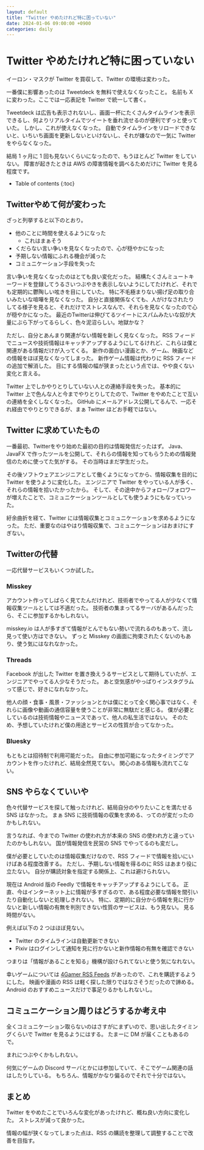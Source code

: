 ```yaml
---
layout: default
title: "Twitter やめたけれど特に困っていない"
date: 2024-01-06 09:00:00 +0900
categories: daily
---
```


# Twitter やめたけれど特に困っていない

イーロン・マスクが Twitter を買収して、Twitter の環境は変わった。

一番僕に影響あったのは Tweetdeck を無料で使えなくなったこと。
名前も X に変わった。ここでは一応表記を Twitter で統一して書く。

Tweetdeck は広告も表示されないし、画面一杯にたくさんタイムラインを表示できるし、何よりリアルタイムでツイートを垂れ流せるのが便利でずっと使っていた。
しかし、これが使えなくなった。
自動でタイムラインをリロードできないと、いちいち画面を更新しないといけないし、それが嫌なので一気に Twitter をやらなくなった。

結局 1 ヶ月に 1 回も見ないくらいになったので、もうほとんど Twitter をしていない。
障害が起きたときは AWS の障害情報を調べるためだけに Twitter を見る程度です。

* Table of contents
{:toc}

## Twitterやめて何が変わった

ざっと列挙すると以下のとおり。

* 他のことに時間を使えるようになった
  * これはまぁそう
* くだらない言い争いを見なくなったので、心が穏やかになった
* 予期しない情報にふれる機会が減った
* コミュニケーション手段を失った

言い争いを見なくなったのはとても良い変化だった。
結構たくさんミュートキーワードを登録してうるさいつぶやきを表示しないようにしてたけれど、それでも定期的に鬱陶しい呟きを目にしていた。
特に不毛極まりない揚げ足の取り合いみたいな喧嘩を見なくなった。
自分と直接関係なくても、人がけなされたりしてる様子を見ると、それだけでストレスなんで、それらを見なくなったので心が穏やかになった。
最近のTwitterは伸びてるツイートにスパムみたいな奴が大量にぶら下がってるらしく、色々泥沼らしい。地獄かな？

ただし、自分とあんまり関連がない情報を新しく見なくなった。
RSS フィードでニュースや技術情報はキャッチアップするようにしてるけれど、これらは僕と関連がある情報だけが入ってくる。
新作の面白い漫画とか、ゲーム、映画などの情報をほぼ見なくなってしまった。
新作ゲーム情報は代わりに RSS フィードの追加で解消した。
目にする情報の幅が狭まったという点では、やや良くない変化と言える。

Twitter 上でしかやりとりしていない人との連絡手段を失った。
基本的に Twitter 上で色んな人と今までやりとりしてたので、Twitter をやめたことで互いの連絡を全くしなくなった。
GitHub にメールアドレス公開してるんで、一応それ経由でやりとりできるが、まぁ Twitter ほどお手軽ではない。

## Twitter に求めていたもの

一番最初、Twitterをやり始めた最初の目的は情報発信だったはず。
Java、JavaFX で作ったツールを公開して、それらの情報を知ってもらうための情報発信のために使ってた気がする。
その当時はまだ学生だった。

その後ソフトウェアエンジニアとして働くようになってから、情報収集を目的に Twitter を使うように変化した。
エンジニアで Twitter をやっている人が多く、それらの情報を拾いたかったから。
そして、その途中からフォロー/フォロワーが増えたことで、コミュニケーションツールとしても使うようにもなっていった。

紆余曲折を経て、Twitter には情報収集とコミュニケーションを求めるようになった。
ただ、重要なのはやはり情報収集で、コミュニケーションはおまけにすぎない。

## Twitterの代替

一応代替サービスもいくつか試した。

### Misskey

アカウント作ってしばらく見てたんだけれど、技術者でやってる人が少なくて情報収集ツールとしては不適だった。
技術者の集まってるサーバがあるんだったら、そこに参加するかもしれない。

misskey.io は人が多すぎて情報がとんでもない勢いで流れるのもあって、流し見って使い方はできない。
ずっと Misskey の画面に拘束されたくないのもあり、使う気にはなれなかった。

### Threads

Facebook が出した Twitter を置き換えうるサービスとして期待していたが、エンジニアでやってる人少なそうだった。
あと空気感がやっぱりインスタグラムって感じで、好きになれなかった。

他人の顔・食事・風景・ファッションとかは僕にとって全く関心事ではなく、それらに画像や動画の通信容量を使うことが非常に無駄だと感じる。
僕が必要としているのは技術情報やニュースであって、他人の私生活ではない。
そのため、予想していたけれど僕の用途とサービスの性質が合ってなかった。

### Bluesky

もともとは招待制で利用可能だった。
自由に参加可能になったタイミングでアカウントを作ったけれど、結局全然見てない。
関心のある情報も流れてこない。

## SNS やらなくていいや

色々代替サービスを探して触ったけれど、結局自分のやりたいことを満たせる SNS はなかった。
まぁ SNS に技術情報の収集を求める、ってのが変だったのかもしれない。

言うなれば、今までの Twitter の使われ方が本来の SNS の使われ方と違っていたのかもしれない。
国が情報発信を民営の SNS でやってるのも変だし。

僕が必要としていたのは情報収集だけなので、RSS フィードで情報を拾いにいけばある程度改善する。
ただし、予期しない情報を得るのに RSS はあまり役に立たない。
自分が購読対象を指定する関係上、これは避けられない。

現在は Android 版の Feedly で情報をキャッチアップするようにしてる。
正直、今はインターネット上に情報が多すぎるので、ある程度必要な情報を間引いたり自動化しないと処理しきれない。
特に、定期的に自分から情報を見に行かないと新しい情報の有無を判別できない性質のサービスは、もう見ない。
見る時間がない。

例えば以下の 2 つはほぼ見ない。

* Twitter のタイムラインは自動更新できない
* Pixiv はログインして通知を見に行かないと新作情報の有無を確認できない

つまりは「情報があることを知る」機構が設けられてないと使う気になれない。

幸いゲームについては [4Gamer RSS Feeds](https://www.4gamer.net/rss/rss.shtml) があったので、これを購読するようにした。
映画や漫画の RSS は軽く探した限りではなさそうだったので諦める。
Android のおすすめニュースだけで事足りるかもしれないし。

## コミュニケーション周りはどうするか考え中

全くコミュニケーション取らないのはさすがにまずいので、思い出したタイミングくらいで Twitter を見るようにはする。
たまーに DM が届くこともあるので。

まれにつぶやくかもしれない。

何気にゲームの Discord サーバとかには参加していて、そこでゲーム関連の話はしたりしている。
もちろん、情報がかなり偏るのでそれで十分ではない。

## まとめ

Twitter をやめたことでいろんな変化があったけれど、概ね良い方向に変化した。
ストレスが減って良かった。

情報の幅が狭くなってしまった点は、RSS の購読を整理して調整することで改善を目指す。
